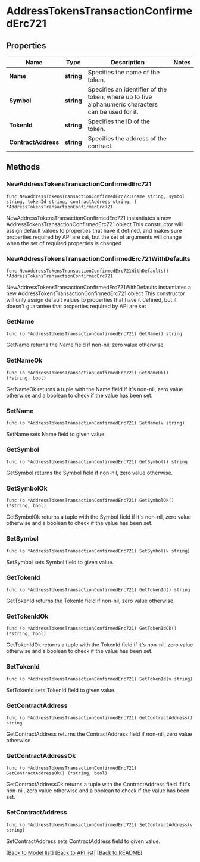# AddressTokensTransactionConfirmedErc721

## Properties

Name | Type | Description | Notes
------------ | ------------- | ------------- | -------------
**Name** | **string** | Specifies the name of the token. | 
**Symbol** | **string** | Specifies an identifier of the token, where up to five alphanumeric characters can be used for it. | 
**TokenId** | **string** | Specifies the ID of the token. | 
**ContractAddress** | **string** | Specifies the address of the contract. | 

## Methods

### NewAddressTokensTransactionConfirmedErc721

`func NewAddressTokensTransactionConfirmedErc721(name string, symbol string, tokenId string, contractAddress string, ) *AddressTokensTransactionConfirmedErc721`

NewAddressTokensTransactionConfirmedErc721 instantiates a new AddressTokensTransactionConfirmedErc721 object
This constructor will assign default values to properties that have it defined,
and makes sure properties required by API are set, but the set of arguments
will change when the set of required properties is changed

### NewAddressTokensTransactionConfirmedErc721WithDefaults

`func NewAddressTokensTransactionConfirmedErc721WithDefaults() *AddressTokensTransactionConfirmedErc721`

NewAddressTokensTransactionConfirmedErc721WithDefaults instantiates a new AddressTokensTransactionConfirmedErc721 object
This constructor will only assign default values to properties that have it defined,
but it doesn't guarantee that properties required by API are set

### GetName

`func (o *AddressTokensTransactionConfirmedErc721) GetName() string`

GetName returns the Name field if non-nil, zero value otherwise.

### GetNameOk

`func (o *AddressTokensTransactionConfirmedErc721) GetNameOk() (*string, bool)`

GetNameOk returns a tuple with the Name field if it's non-nil, zero value otherwise
and a boolean to check if the value has been set.

### SetName

`func (o *AddressTokensTransactionConfirmedErc721) SetName(v string)`

SetName sets Name field to given value.


### GetSymbol

`func (o *AddressTokensTransactionConfirmedErc721) GetSymbol() string`

GetSymbol returns the Symbol field if non-nil, zero value otherwise.

### GetSymbolOk

`func (o *AddressTokensTransactionConfirmedErc721) GetSymbolOk() (*string, bool)`

GetSymbolOk returns a tuple with the Symbol field if it's non-nil, zero value otherwise
and a boolean to check if the value has been set.

### SetSymbol

`func (o *AddressTokensTransactionConfirmedErc721) SetSymbol(v string)`

SetSymbol sets Symbol field to given value.


### GetTokenId

`func (o *AddressTokensTransactionConfirmedErc721) GetTokenId() string`

GetTokenId returns the TokenId field if non-nil, zero value otherwise.

### GetTokenIdOk

`func (o *AddressTokensTransactionConfirmedErc721) GetTokenIdOk() (*string, bool)`

GetTokenIdOk returns a tuple with the TokenId field if it's non-nil, zero value otherwise
and a boolean to check if the value has been set.

### SetTokenId

`func (o *AddressTokensTransactionConfirmedErc721) SetTokenId(v string)`

SetTokenId sets TokenId field to given value.


### GetContractAddress

`func (o *AddressTokensTransactionConfirmedErc721) GetContractAddress() string`

GetContractAddress returns the ContractAddress field if non-nil, zero value otherwise.

### GetContractAddressOk

`func (o *AddressTokensTransactionConfirmedErc721) GetContractAddressOk() (*string, bool)`

GetContractAddressOk returns a tuple with the ContractAddress field if it's non-nil, zero value otherwise
and a boolean to check if the value has been set.

### SetContractAddress

`func (o *AddressTokensTransactionConfirmedErc721) SetContractAddress(v string)`

SetContractAddress sets ContractAddress field to given value.



[[Back to Model list]](../README.md#documentation-for-models) [[Back to API list]](../README.md#documentation-for-api-endpoints) [[Back to README]](../README.md)



